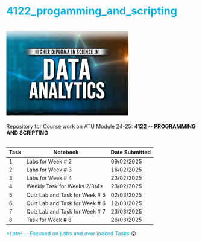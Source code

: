 # <font color = "sky blue">4122_progamming_and_scripting</font>
</br>![Data Analytics](https://github.com/ngn73/4122_progamming_and_scripting/blob/main/resources/data_analytics.png?raw=true)</br></br>
Repository for Course work on ATU Module 24-25: **4122 -- PROGRAMMING AND SCRIPTING**</br>
</br>

|Task|Notebook|Date Submitted|
|--------|--------|-----------|
|1 |Labs for Week # 2|09/02/2025|
|2 |Labs for Week # 3|16/02/2025|
|3 |Labs for Week # 4|23/02/2025|
|4 |Weekly Task for Weeks 2/3/4*|23/02/2025|
|5 |Quiz Lab and Task for Week # 5|02/03/2025|
|6 |Quiz Lab and Task for Week # 6|12/03/2025|
|7 |Quiz Lab and Task for Week # 7|23/03/2025|
|8 |Task for Week # 8|26/03/2025|

<font color="sky blue">*Late! ... Focused on Labs and over looked Tasks</font> 😲




